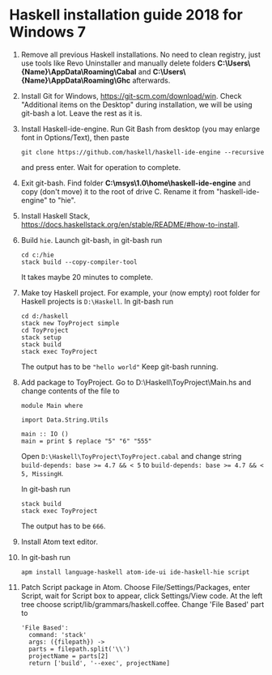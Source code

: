 # Haskell installation guide 2018 for Windows 7

1) Remove all previous Haskell installations. No need to clean registry, just use tools like Revo Uninstaller and manually delete folders **C:\Users\\{Name}\AppData\Roaming\Cabal** and **C:\Users\\{Name}\AppData\Roaming\Ghc** afterwards.

2) Install Git for Windows, https://git-scm.com/download/win. Check "Additional items on the Desktop" during installation, we will be using git-bash a lot. Leave the rest as it is.

3) Install Haskell-ide-engine. Run Git Bash from desktop (you may enlarge font in Options/Text), then paste
  
    `git clone https://github.com/haskell/haskell-ide-engine --recursive`

    and press enter. Wait for operation to complete.

4) Exit git-bash. Find folder **C:\msys\1.0\home\haskell-ide-engine** and copy (don't move) it to the root of drive C. Rename it from "haskell-ide-engine" to "hie".
5) Install Haskell Stack, https://docs.haskellstack.org/en/stable/README/#how-to-install.
6) Build `hie`. Launch git-bash, in git-bash run

    ```
    cd c:/hie
    stack build --copy-compiler-tool
    ```
    It takes maybe 20 minutes to complete.
 
 7) Make toy Haskell project. For example, your (now empty) root folder for Haskell projects is `D:\Haskell`. In git-bash run 
    
    ```
    cd d:/haskell
    stack new ToyProject simple
    cd ToyProject
    stack setup
    stack build
    stack exec ToyProject
    ```
    The output has to be `"hello world"`
    Keep git-bash running.
    
8) Add package to ToyProject. Go to D:\Haskell\ToyProject\Main.hs and change contents of the file to

   ```
   module Main where

   import Data.String.Utils

   main :: IO ()
   main = print $ replace "5" "6" "555"
   ```
   Open `D:\Haskell\ToyProject\ToyProject.cabal` and change string
   `build-depends: base >= 4.7 && < 5`
   to 
   `build-depends: base >= 4.7 && < 5, MissingH`.
   
   In git-bash run
   ```
   stack build
   stack exec ToyProject
   ```
   The output has to be `666`.
   
 9) Install Atom text editor.
 10) In git-bash run
 
     `apm install language-haskell atom-ide-ui ide-haskell-hie script`
     
 11) Patch Script package in Atom. Choose File/Settings/Packages, enter Script, wait for Script box to appear, click Settings/View code.      At the left tree choose script/lib/grammars/haskell.coffee. Change 'File Based' part to

      ```
      'File Based':
        command: 'stack'
        args: ({filepath}) ->
        parts = filepath.split('\\')
        projectName = parts[2]
        return ['build', '--exec', projectName]
       ```

   
   
   
